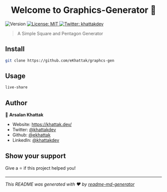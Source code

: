 <h1 align="center">Welcome to Graphics-Generator 👋</h1>
<p>
  <img alt="Version" src="https://img.shields.io/badge/version-1.0.0-blue.svg?cacheSeconds=2592000" />
  <a href="#" target="_blank">
    <img alt="License: MIT" src="https://img.shields.io/badge/License-MIT-yellow.svg" />
  </a>
  <a href="https://twitter.com/khattakdev" target="_blank">
    <img alt="Twitter: khattakdev" src="https://img.shields.io/twitter/follow/khattakdev.svg?style=social" />
  </a>
</p>

> A Simple Square and Pentagon Generator

## Install

```sh
git clone https://github.com/eKhattak/graphcs-gen
```

## Usage

```sh
live-share
```

## Author

👤 **Arsalan Khattak**

- Website: https://khattak.dev/
- Twitter: [@khattakdev](https://twitter.com/khattakdev)
- Github: [@ekhattak](https://github.com/ekhattak)
- LinkedIn: [@khattakdev](https://linkedin.com/in/khattakdev)

## Show your support

Give a ⭐️ if this project helped you!

---

_This README was generated with ❤️ by [readme-md-generator](https://github.com/kefranabg/readme-md-generator)_
